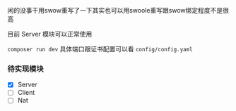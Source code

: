 闲的没事干用swow重写了一下其实也可以用swoole重写跟swow绑定程度不是很高

目前 Server 模块可以正常使用 

`composer run dev` 具体端口跟证书配置可以看 `config/config.yaml`

### 待实现模块

- [x] Server
- [ ] Client
- [ ] Nat